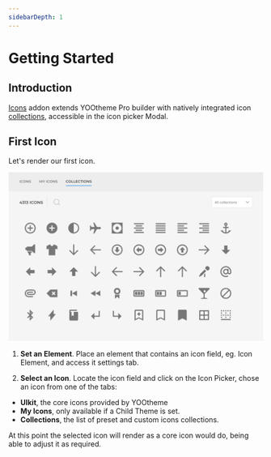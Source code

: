 ```yaml
---
sidebarDepth: 1
---
```


# Getting Started

## Introduction

[Icons](https://zoolanders.com/essentials-for-yootheme-pro/icons/) addon extends YOOtheme Pro builder with natively integrated icon [collections](./collections.md), accessible in the icon picker Modal.

## First Icon

Let's render our first icon.

![Icons Modal](./assets/picker-modal.png)

1. **Set an Element**. Place an element that contains an icon field, eg. Icon Element, and access it settings tab.

2. **Select an Icon**. Locate the icon field and click on the Icon Picker, chose an icon from one of the tabs:

  - **UIkit**, the core icons provided by YOOtheme
  - **My Icons**, only available if a Child Theme is set.
  - **Collections**, the list of preset and custom icons collections.

At this point the selected icon will render as a core icon would do, being able to adjust it as required.

